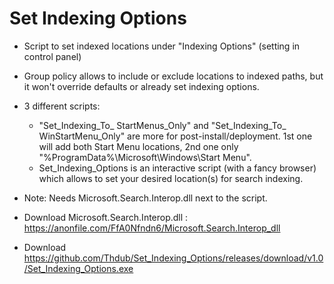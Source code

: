 # Set Indexing Options
- Script to set indexed locations under "Indexing Options" (setting in control panel)
- Group policy allows to include or exclude locations to indexed paths, but it won't override defaults or already set indexing options. 
- 3 different scripts:
  - "Set_Indexing_To_ StartMenus_Only" and "Set_Indexing_To_ WinStartMenu_Only" are more for post-install/deployment. 1st one will add both Start Menu locations, 2nd one only "%ProgramData%\Microsoft\Windows\Start Menu". 
  - Set_Indexing_Options is an interactive script (with a fancy browser) which allows to set your desired location(s) for search
  indexing.
  
- Note: Needs Microsoft.Search.Interop.dll next to the script.
- Download Microsoft.Search.Interop.dll : https://anonfile.com/FfA0Nfndn6/Microsoft.Search.Interop_dll
- Download https://github.com/Thdub/Set_Indexing_Options/releases/download/v1.0/Set_Indexing_Options.exe
